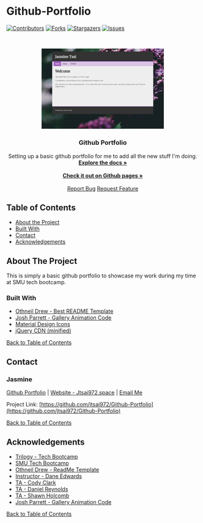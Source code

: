 # Github-Portfolio

<!--# Github-Portfolio
Setting up a basic github portfolio for me to add all the new stuff I'm doing. -->


[![Contributors][contributors-shield]][contributors-url]
[![Forks][forks-shield]][forks-url]
[![Stargazers][stars-shield]][stars-url]
[![Issues][issues-shield]][issues-url]

<!-- PROJECT LOGO -->
<br />
<p align="center">
  <a href="https://jtsai972.github.io/Github-Portfolio/">
  <img src="https://raw.githubusercontent.com/jtsai972/Github-Portfolio/master/assets/images/Portfolio-SS-2019-10-19-v02.png" width="320">
  </a>

  <h3 align="center">Github Portfolio</h3>

  <p align="center">
    Setting up a basic github portfolio for me to add all the new stuff I'm doing.
    <br />
    <a href="https://github.com/jtsai972/Github-Portfolio"><strong>Explore the docs »</strong></a>
    <br />
    <br />
    <a href="https://jtsai972.github.io/Github-Portfolio/"><strong>Check it out on Github pages »</strong></a>
    <br />
    <br />
    <a href="https://github.com/jtsai972/Github-Portfolio/issues">Report Bug</a>
    <a href="https://github.com/jtsai972/Github-Portfolio/issues">Request Feature</a>
  </p>
</p>



<!-- TABLE OF CONTENTS -->
## Table of Contents

* [About the Project](#about-the-project)
* [Built With](#built-with)
* [Contact](#contact)
* [Acknowledgements](#acknowledgements)


<!-- ABOUT THE PROJECT -->
## About The Project
This is simply a basic github portfolio to showcase my work during my time at SMU tech bootcamp.

### Built With
 * [Othneil Drew - Best README Template](https://github.com/othneildrew/Best-README-Template)
 * [Josh Parrett - Gallery Animation Code](https://codepen.io/JTParrett/pen/CAglw)
 * [Material Design Icons](https://material.io/resources/icons/)
 * [jQuery CDN (minified)](https://code.jquery.com/)
 
 
 [Back to Table of Contents](#table-of-contents)

<!-- CONTACT -->
## Contact

### Jasmine 
[Github Portfolio](https://jtsai972.github.io/Github-Portfolio/) | [Website - Jtsai972.space](jtsai972.space) | [Email Me](jtsai972@gmail.com)

Project Link: [https://github.com/jtsai972/Github-Portfolio](https://github.com/jtsai972/Github-Portfolio)

[Back to Table of Contents](#table-of-contents)

<!-- ACKNOWLEDGEMENTS -->
## Acknowledgements

* [Trilogy - Tech Bootcamp](https://www.trilogyed.com/)
* [SMU Tech Bootcamp](https://techbootcamps.smu.edu/)
* [Othneil Drew - ReadMe Template](https://github.com/othneildrew/)
* [Instructor - Dane Edwards](https://github.com/daneedw)
* [TA - Cody Clark](https://codyevanclark.com/)
* [TA - Daniel Reynolds](https://github.com/kirplink)
* [TA - Shawn Holcomb](https://github.com/shawnholcomb)
* [Josh Parrett - Gallery Animation Code](https://codepen.io/JTParrett/pen/CAglw)

[Back to Table of Contents](#table-of-contents)

<!-- MARKDOWN LINKS & IMAGES -->
<!-- https://www.markdownguide.org/basic-syntax/#reference-style-links -->
[contributors-shield]: https://img.shields.io/github/contributors/jtsai972/Github-Portfolio.svg?style=flat-square
[contributors-url]: https://github.com/jtsai972/Github-Portfolio/graphs/contributors
[forks-shield]: https://img.shields.io/github/forks/jtsai972/Github-Portfolio.svg?style=flat-square
[forks-url]: https://github.com/jtsai972/Github-Portfolio/network/members
[stars-shield]: https://img.shields.io/github/stars/jtsai972/Github-Portfolio.svg?style=flat-square
[stars-url]: https://github.com/jtsai972/Github-Portfolio/stargazers
[issues-shield]: https://img.shields.io/github/issues/jtsai972/Github-Portfolio.svg?style=flat-square
[issues-url]: https://github.com/jtsai972/Github-Portfolio/issues
